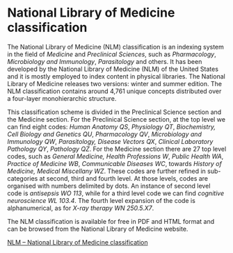 # National Library of Medicine classification

The National Library of Medicine (NLM) classification is an indexing system in the field of *Medicine* and *Preclinical Sciences*, such as *Pharmacology*, *Microbiology and Immunology*, *Parasitology* and others. It has been developed by the National Library of Medicine (NLM) of the United States and it is mostly employed to index content in physical libraries. The National Library of Medicine releases two versions: winter and summer edition. 
The NLM classification contains around 4,761 unique concepts distributed over a four-layer monohierarchic structure.

This classification scheme is divided in the Preclinical Science section and the Medicine section. For the Preclinical Science section, at the top level we can find eight codes: *Human Anatomy* *QS*, *Physiology* *QT*, *Biochemistry, Cell Biology and Genetics* *QU*, *Pharmacology* *QV*, *Microbiology and Immunology* *QW*, *Parasitology, Disease Vectors* *QX*, *Clinical Laboratory Pathology* *QY*, *Pathology* *QZ*. For the Medicine section there are 27 top level codes, such as *General Medicine, Health Professions* *W*, *Public Health* *WA*, *Practice of Medicine* *WB*, *Communicable Diseases* *WC*, towards *History of Medicine, Medical Miscellany* *WZ*. These codes are further refined in sub-categories at second, third and fourth level. At those levels, codes are organised with numbers delimited by dots. An instance of second level code is *antisepsis* *WO 113*, while for a third level code we can find *cognitive neuroscience* *WL 103.4*. The fourth level expansion of the code is alphanumerical, as for *X-ray therapy* *WN 250.5.X7*.

The NLM classification is available for free in PDF and HTML format and can be browsed from the National Library of Medicine website.


[NLM – National Library of Medicine classification](https://www.nlm.nih.gov/class/index.html)